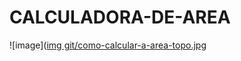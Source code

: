 # CALCULADORA-DE-AREA
![image]([img git/como-calcular-a-area-topo.jpg](https://github.com/BieLsUs/CALCULADORA-DE-AREA/blob/4e5acfd6245cc5f60d4a3a00a423f2a2464e045b/img%20git/como-calcular-a-area-topo.jpg)

